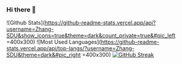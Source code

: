 ### Hi there 👋

![Github Stats](https://github-readme-stats.vercel.app/api?username=Zhang-SDU&show_icons=true&theme=dark&count_private=true&#pic_left =400x300)
![Most Used Languages](https://github-readme-stats.vercel.app/api/top-langs/?username=Zhang-SDU&theme=dark&#pic_right =400x300)
[![GitHub Streak](https://github-readme-streak-stats.herokuapp.com/?user=Zhang-SDU&theme=dark&#pic_center)](https://git.io/streak-stats)

<!--
**Zhang-SDU/Zhang-SDU** is a ✨ _special_ ✨ repository because its `README.md` (this file) appears on your GitHub profile.

Here are some ideas to get you started:

- 🔭 I’m currently working on ...
- 🌱 I’m currently learning ...
- 👯 I’m looking to collaborate on ...
- 🤔 I’m looking for help with ...
- 💬 Ask me about ...
- 📫 How to reach me: ...
- 😄 Pronouns: ...
- ⚡ Fun fact: ...
-->
